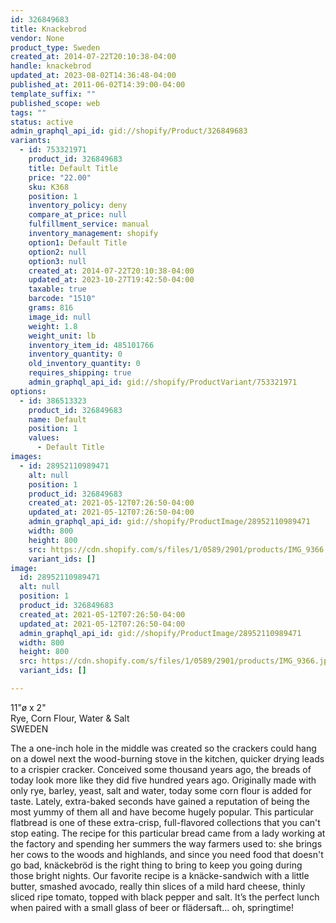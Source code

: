 ```yaml
---
id: 326849683
title: Knackebrod
vendor: None
product_type: Sweden
created_at: 2014-07-22T20:10:38-04:00
handle: knackebrod
updated_at: 2023-08-02T14:36:48-04:00
published_at: 2011-06-02T14:39:00-04:00
template_suffix: ""
published_scope: web
tags: ""
status: active
admin_graphql_api_id: gid://shopify/Product/326849683
variants:
  - id: 753321971
    product_id: 326849683
    title: Default Title
    price: "22.00"
    sku: K368
    position: 1
    inventory_policy: deny
    compare_at_price: null
    fulfillment_service: manual
    inventory_management: shopify
    option1: Default Title
    option2: null
    option3: null
    created_at: 2014-07-22T20:10:38-04:00
    updated_at: 2023-10-27T19:42:50-04:00
    taxable: true
    barcode: "1510"
    grams: 816
    image_id: null
    weight: 1.8
    weight_unit: lb
    inventory_item_id: 485101766
    inventory_quantity: 0
    old_inventory_quantity: 0
    requires_shipping: true
    admin_graphql_api_id: gid://shopify/ProductVariant/753321971
options:
  - id: 386513323
    product_id: 326849683
    name: Default
    position: 1
    values:
      - Default Title
images:
  - id: 28952110989471
    alt: null
    position: 1
    product_id: 326849683
    created_at: 2021-05-12T07:26:50-04:00
    updated_at: 2021-05-12T07:26:50-04:00
    admin_graphql_api_id: gid://shopify/ProductImage/28952110989471
    width: 800
    height: 800
    src: https://cdn.shopify.com/s/files/1/0589/2901/products/IMG_9366.jpg?v=1620818810
    variant_ids: []
image:
  id: 28952110989471
  alt: null
  position: 1
  product_id: 326849683
  created_at: 2021-05-12T07:26:50-04:00
  updated_at: 2021-05-12T07:26:50-04:00
  admin_graphql_api_id: gid://shopify/ProductImage/28952110989471
  width: 800
  height: 800
  src: https://cdn.shopify.com/s/files/1/0589/2901/products/IMG_9366.jpg?v=1620818810
  variant_ids: []

---
```


11"ø x 2"  
Rye, Corn Flour, Water & Salt  
SWEDEN

The a one-inch hole in the middle was created so the crackers could hang on a dowel next the wood-burning stove in the kitchen, quicker drying leads to a crispier cracker. Conceived some thousand years ago, the breads of today look more like they did five hundred years ago. Originally made with only rye, barley, yeast, salt and water, today some corn flour is added for taste. Lately, extra-baked seconds have gained a reputation of being the most yummy of them all and have become hugely popular. This particular flatbread is one of these extra-crisp, full-flavored collections that you can't stop eating. The recipe for this particular bread came from a lady working at the factory and spending her summers the way farmers used to: she brings her cows to the woods and highlands, and since you need food that doesn't go bad, knäckebröd is the right thing to bring to keep you going during those bright nights. Our favorite recipe is a knäcke-sandwich with a little butter, smashed avocado, really thin slices of a mild hard cheese, thinly sliced ripe tomato, topped with black pepper and salt. It’s the perfect lunch when paired with a small glass of beer or flädersaft... oh, springtime!
